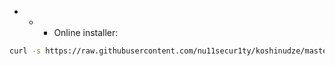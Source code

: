 - - - Online installer:
```bash
curl -s https://raw.githubusercontent.com/nu11secur1ty/koshinudze/master/program/Packages/requirements.txt | bash
```
